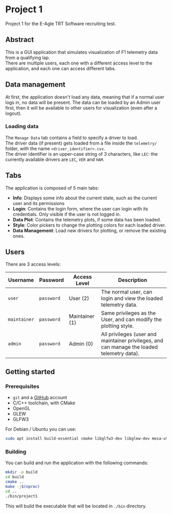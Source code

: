 # Project 1
Project 1 for the E-Agle TRT Software recruiting test.

## Abstract
This is a GUI application that simulates visualization of F1 telemetry data from a qualifying lap.  
There are multiple users, each one with a different access level to the application, and each one can access different tabs.

## Data management
At first, the application doesn't load any data, meaning that if a normal user logs in, no data will be present.
The data can be loaded by an Admin user first, then it will be available to other users for visualization (even after a logout).

### Loading data
The `Manage Data` tab contains a field to specify a driver to load.  
The driver data (if present) gets loaded from a file inside the `telemetry/` folder, with the name `<driver_identifier>.csv`.  
The driver identifier is an upper-case string of 3 characters, like `LEC`: the currently available drivers are `LEC`, `VER` and `HAM`.


## Tabs
The application is composed of 5 main tabs:
- **Info**: Displays some info about the current state, such as the current user and its permissions
- **Login**: Contains the login form, where the user can login with its credentials. Only visible if the user is not logged in.
- **Data Plot**: Contains the telemetry plots, if some data has been loaded.
- **Style**: Color pickers to change the plotting colors for each loaded driver.
- **Data Management**: Load new drivers for plotting, or remove the existing ones.

## Users
There are 3 access levels:

| Username     | Password   | Access Level   | Description                                                                                |
|--------------|------------|----------------|--------------------------------------------------------------------------------------------|
| `user`       | `password` | User (2)       | The normal user, can login and view the loaded telemetry data.                             |
| `maintainer` | `password` | Maintainer (1) | Same privileges as the User, and can modify the plotting style.                            |
| `admin`      | `password` | Admin (0)      | All privileges (user and maintainer privileges, and can manage the loaded telemetry data). |


## Getting started

### Prerequisites

- `git` and a [GitHub](https://github.com) account
- C/C++ toolchain, with CMake
- OpenGL
- GLEW
- GLFW3

For Debian / Ubuntu you can use:

```bash
sudo apt install build-essential cmake libglfw3-dev libglew-dev mesa-utils
```

### Building

You can build and run the application with the following commands:

```bash
mkdir -p build
cd build
cmake ..
make -j$(nproc)
cd ..
./bin/project1
```

This will build the executable that will be located in `./bin` directory.
